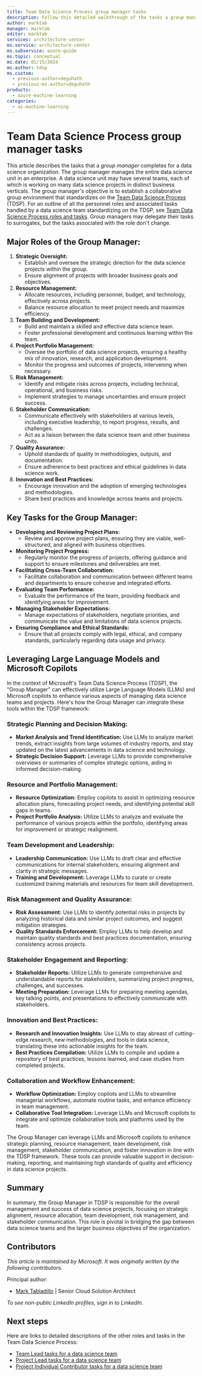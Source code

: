 ```yaml
---
title: Team Data Science Process group manager tasks
description: Follow this detailed walkthrough of the tasks a group manager completes on a data science team project.
author: marktab
manager: marktab
editor: marktab
services: architecture-center
ms.service: architecture-center
ms.subservice: azure-guide
ms.topic: conceptual
ms.date: 01/15/2024
ms.author: tdsp
ms.custom:
  - previous-author=deguhath
  - previous-ms.author=deguhath
products:
  - azure-machine-learning
categories:
  - ai-machine-learning
---
```


# Team Data Science Process group manager tasks

This article describes the tasks that a *group manager* completes for a data science organization. The group manager manages the entire data science unit in an enterprise. A data science unit may have several teams, each of which is working on many data science projects in distinct business verticals. The group manager's objective is to establish a collaborative group environment that standardizes on the [Team Data Science Process](overview.yml) (TDSP). For an outline of all the personnel roles and associated tasks handled by a data science team standardizing on the TDSP, see [Team Data Science Process roles and tasks](roles-tasks.md). Group managers may delegate their tasks to surrogates, but the tasks associated with the role don't change.

## Major Roles of the Group Manager:

1.  **Strategic Oversight:**
    -   Establish and oversee the strategic direction for the data science projects within the group.
    -   Ensure alignment of projects with broader business goals and objectives.
2.  **Resource Management:**
    -   Allocate resources, including personnel, budget, and technology, effectively across projects.
    -   Balance resource allocation to meet project needs and maximize efficiency.
3.  **Team Building and Development:**
    -   Build and maintain a skilled and effective data science team.
    -   Foster professional development and continuous learning within the team.
4.  **Project Portfolio Management:**
    -   Oversee the portfolio of data science projects, ensuring a healthy mix of innovation, research, and application development.
    -   Monitor the progress and outcomes of projects, intervening when necessary.
5.  **Risk Management:**
    -   Identify and mitigate risks across projects, including technical, operational, and business risks.
    -   Implement strategies to manage uncertainties and ensure project success.
6.  **Stakeholder Communication:**
    -   Communicate effectively with stakeholders at various levels, including executive leadership, to report progress, results, and challenges.
    -   Act as a liaison between the data science team and other business units.
7.  **Quality Assurance:**
    -   Uphold standards of quality in methodologies, outputs, and documentation.
    -   Ensure adherence to best practices and ethical guidelines in data science work.
8.  **Innovation and Best Practices:**
    -   Encourage innovation and the adoption of emerging technologies and methodologies.
    -   Share best practices and knowledge across teams and projects.

## Key Tasks for the Group Manager:

-   **Developing and Reviewing Project Plans:**
    -   Review and approve project plans, ensuring they are viable, well-structured, and aligned with business objectives.
-   **Monitoring Project Progress:**
    -   Regularly monitor the progress of projects, offering guidance and support to ensure milestones and deliverables are met.
-   **Facilitating Cross-Team Collaboration:**
    -   Facilitate collaboration and communication between different teams and departments to ensure cohesive and integrated efforts.
-   **Evaluating Team Performance:**
    -   Evaluate the performance of the team, providing feedback and identifying areas for improvement.
-   **Managing Stakeholder Expectations:**
    -   Manage expectations of stakeholders, negotiate priorities, and communicate the value and limitations of data science projects.
-   **Ensuring Compliance and Ethical Standards:**
    -   Ensure that all projects comply with legal, ethical, and company standards, particularly regarding data usage and privacy.

## Leveraging Large Language Models and Microsoft Copilots

In the context of Microsoft's Team Data Science Process (TDSP), the "Group Manager" can effectively utilize Large Language Models (LLMs) and Microsoft copilots to enhance various aspects of managing data science teams and projects. Here's how the Group Manager can integrate these tools within the TDSP framework:

### Strategic Planning and Decision Making:

-   **Market Analysis and Trend Identification:** Use LLMs to analyze market trends, extract insights from large volumes of industry reports, and stay updated on the latest advancements in data science and technology.
-   **Strategic Decision Support:** Leverage LLMs to provide comprehensive overviews or summaries of complex strategic options, aiding in informed decision-making.

### Resource and Portfolio Management:

-   **Resource Optimization:** Employ copilots to assist in optimizing resource allocation plans, forecasting project needs, and identifying potential skill gaps in teams.
-   **Project Portfolio Analysis:** Utilize LLMs to analyze and evaluate the performance of various projects within the portfolio, identifying areas for improvement or strategic realignment.

### Team Development and Leadership:

-   **Leadership Communication:** Use LLMs to draft clear and effective communications for internal stakeholders, ensuring alignment and clarity in strategic messages.
-   **Training and Development:** Leverage LLMs to curate or create customized training materials and resources for team skill development.

### Risk Management and Quality Assurance:

-   **Risk Assessment:** Use LLMs to identify potential risks in projects by analyzing historical data and similar project outcomes, and suggest mitigation strategies.
-   **Quality Standards Enforcement:** Employ LLMs to help develop and maintain quality standards and best practices documentation, ensuring consistency across projects.

### Stakeholder Engagement and Reporting:

-   **Stakeholder Reports:** Utilize LLMs to generate comprehensive and understandable reports for stakeholders, summarizing project progress, challenges, and successes.
-   **Meeting Preparation:** Leverage LLMs for preparing meeting agendas, key talking points, and presentations to effectively communicate with stakeholders.

### Innovation and Best Practices:

-   **Research and Innovation Insights:** Use LLMs to stay abreast of cutting-edge research, new methodologies, and tools in data science, translating these into actionable insights for the team.
-   **Best Practices Compilation:** Utilize LLMs to compile and update a repository of best practices, lessons learned, and case studies from completed projects.

### Collaboration and Workflow Enhancement:

-   **Workflow Optimization:** Employ copilots and LLMs to streamline managerial workflows, automate routine tasks, and enhance efficiency in team management.
-   **Collaborative Tool Integration:** Leverage LLMs and Microsoft copilots to integrate and optimize collaborative tools and platforms used by the team.

The Group Manager can leverage LLMs and Microsoft copilots to enhance strategic planning, resource management, team development, risk management, stakeholder communication, and foster innovation in line with the TDSP framework. These tools can provide valuable support in decision-making, reporting, and maintaining high standards of quality and efficiency in data science projects.

## Summary

In summary, the Group Manager in TDSP is responsible for the overall management and success of data science projects, focusing on strategic alignment, resource allocation, team development, risk management, and stakeholder communication. This role is pivotal in bridging the gap between data science teams and the larger business objectives of the organization.
   
## Contributors

*This article is maintained by Microsoft. It was originally written by the following contributors.* 

Principal author:

 - [Mark Tabladillo](https://www.linkedin.com/in/marktab/) | Senior Cloud Solution Architect

*To see non-public LinkedIn profiles, sign in to LinkedIn.*

## Next steps

Here are links to detailed descriptions of the other roles and tasks in the Team Data Science Process:

- [Team Lead tasks for a data science team](team-lead-tasks.md)
- [Project Lead tasks for a data science team](project-lead-tasks.md)
- [Project Individual Contributor tasks for a data science team](project-ic-tasks.md)
